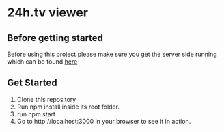 # 24h.tv viewer
## Before getting started
Before using this project please make sure you get the server side running which can be found [here](https://github.com/zafar-saleem/NodeScalableArchitecture)

## Get Started
1. Clone this repository
2. Run npm install inside its root folder.
3. run npm start
4. Go to http://localhost:3000 in your browser to see it in action.
